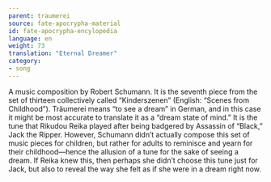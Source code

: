 ```yaml
---
parent: traumerei
source: fate-apocrypha-material
id: fate-apocrypha-encylopedia
language: en
weight: 73
translation: "Eternal Dreamer"
category:
- song
---
```


A music composition by Robert Schumann. It is the seventh piece from the set of thirteen collectively called “Kinderszenen” (English: “Scenes from Childhood”). Träumerei means “to see a dream” in German, and in this case it might be most accurate to translate it as a “dream state of mind.”
It is the tune that Rikudou Reika played after being badgered by Assassin of “Black,” Jack the Ripper. However, Schumann didn’t actually compose this set of music pieces for children, but rather for adults to reminisce and yearn for their childhood—hence the allusion of a tune for the sake of seeing a dream. If Reika knew this, then perhaps she didn’t choose this tune just for Jack, but also to reveal the way she felt as if she were in a dream right now.
